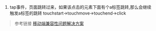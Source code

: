 
1. tap事件，页面跳转过来，如果该点击的元素下面有个a标签跳转,那么会继续触发a标签的跳转
touchstart->touchmove->touchend->click
> 参考链接
[移动端兼容性问题解决方案](https://github.com/markyun/My-blog/issues/88)
